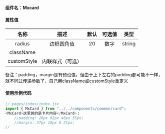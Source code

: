 #### 组件名：Mxcard

#### 属性值

**名称** | **描述** | **默认** |**可选值** | **类型**
:--:|:--:|:--:|:--:|:--:
radius|边框圆角值|20|数字|string
className|
customStyle|内联样式（可选）
备注：padding，margin是有预设值，但由于上下左右的padding都可能不一样，就不同过传递参数了，自己用className或customStyle重定义

#### 使用示例代码

```js
// pages/index/index.jsx
import { MxCard } from "../../components/common/card";
<MxCard>这里装的是卡片内容</MxCard>；
    //padding: 28px 92px 48px 35px;
    //margin: 37px 18px 0 21px;
//
```
